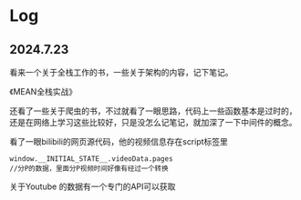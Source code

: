 # Log

## 2024.7.23

看来一个关于全栈工作的书，一些关于架构的内容，记下笔记。

《MEAN全栈实战》

还看了一些关于爬虫的书，不过就看了一眼思路，代码上一些函数基本是过时的，还是在网络上学习这些比较好，只是没怎么记笔记，就加深了一下中间件的概念。

看了一眼bilibili的网页源代码，他的视频信息存在script标签里

```
window.__INITIAL_STATE__.videoData.pages
//分P的数据，里面分P视频时间好像有经过一个转换
```

关于Youtube 的数据有一个专门的API可以获取
